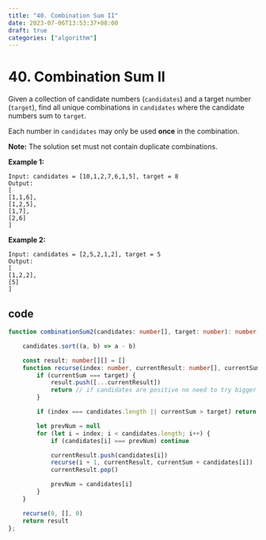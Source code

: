 ```yaml
---
title: "40. Combination Sum II"
date: 2023-07-06T13:53:37+08:00
draft: true
categories: ["algorithm"]
---
```




# 40. Combination Sum II



Given a collection of candidate numbers (`candidates`) and a target number (`target`), find all unique combinations in `candidates` where the candidate numbers sum to `target`.

Each number in `candidates` may only be used **once** in the combination.

**Note:** The solution set must not contain duplicate combinations.

 

**Example 1:**

```
Input: candidates = [10,1,2,7,6,1,5], target = 8
Output: 
[
[1,1,6],
[1,2,5],
[1,7],
[2,6]
]
```

**Example 2:**

```
Input: candidates = [2,5,2,1,2], target = 5
Output: 
[
[1,2,2],
[5]
]
```





## code



```typescript
function combinationSum2(candidates: number[], target: number): number[][] {

    candidates.sort((a, b) => a - b)

    const result: number[][] = []
    function recurse(index: number, currentResult: number[], currentSum: number) {
        if (currentSum === target) {
            result.push([...currentResult])
            return // if candidates are positive no need to try bigger combos
        }

        if (index === candidates.length || currentSum > target) return

        let prevNum = null
        for (let i = index; i < candidates.length; i++) {
            if (candidates[i] === prevNum) continue

            currentResult.push(candidates[i])
            recurse(i + 1, currentResult, currentSum + candidates[i])
            currentResult.pop()

            prevNum = candidates[i]
        }
    }

    recurse(0, [], 0)
    return result
};
```

